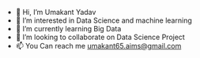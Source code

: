 - 👋 Hi, I’m Umakant Yadav
- 👀 I’m interested in Data Science and machine learning
- 🌱 I’m currently learning Big Data
- 💞️ I’m looking to collaborate on Data Science Project
- 📫 You Can   reach me umakant65.aims@gmail.com

<!---
Umakant03/Umakant03 is a ✨ special ✨ repository because its `README.md` (this file) appears on your GitHub profile.
You can click the Preview link to take a look at your changes.
--->
